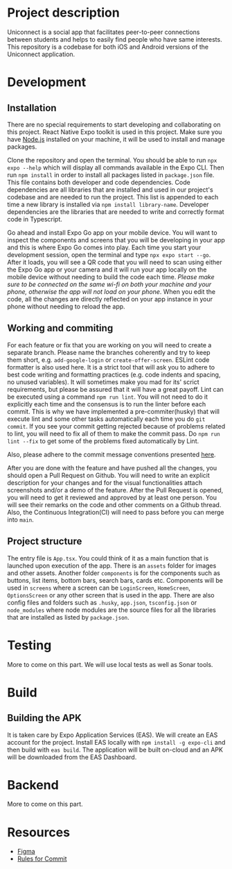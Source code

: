 # Project description

Uniconnect is a social app that facilitates peer-to-peer connections between students and helps to easily find people who have same
interests. This repository is a codebase for both iOS and Android versions of the Uniconnect application.

# Development

## Installation

There are no special requirements to start developing and collaborating on this project. React Native Expo toolkit is used in this project.
Make sure you have [Node.js](https://nodejs.org/en/) installed on your machine, it will be used to install and manage packages.

Clone the repository and open the terminal. You should be able to run `npx expo --help` which will display all commands available in the Expo CLI.
Then run `npm install` in order to install all packages listed in `package.json` file. This file contains both developer and code dependencies. Code
dependencies are all libraries that are installed and used in our project's codebase and are needed to run the project. This list is appended to each time a new library is installed
via `npm install library-name`. Developer dependencies are the libraries that are needed to write and correctly format code in Typescript.

Go ahead and install Expo Go app on your mobile device. You will want to inspect the components and screens that you will be developing in your app and
this is where Expo Go comes into play. Each time you start your development session, open the terminal and type `npx expo start --go`. After it loads, you will
see a QR code that you will need to scan using either the Expo Go app or your camera and it will run your app locally on the mobile device without needing to build
the code each time. *Please make sure to be connected on the same wi-fi on both your machine and your phone, otherwise the app will not load on your phone*. When you
edit the code, all the changes are directly reflected on your app instance in your phone without needing to reload the app.

## Working and commiting

For each feature or fix that you are working on you will need to create a separate branch. Please name the branches coherently and try to keep them short, e.g. `add-google-login` or `create-offer-screen`.
ESLint code formatter is also used here. It is a strict tool that will ask you to adhere to best code writing and formatting practices (e.g. code indents and spacing, no unused variables). It will sometimes make you mad for its' scrict requirements, but please be assured that it will have a great payoff. Lint can be executed using a command `npm run lint`. You will not need to do it explicitly each time and the consensus is to run the linter before each commit. This is why we have implemented a pre-commiter(husky) that will execute lint and some other tasks automatically each time you do `git commit`. If you see your commit getting rejected because of problems related to lint, you will need to fix all of them to make the commit pass. Do `npm run lint --fix` to get some of the problems fixed automatically by Lint.

Also, please adhere to the commit message conventions presented [here](https://kapeli.com/cheat_sheets/Conventional_Commits.docset/Contents/Resources/Documents/index).

After you are done with the feature and have pushed all the changes, you should open a Pull Request on Github. You will need to write an explicit description for your changes and for the visual functionalities
attach screenshots and/or a demo of the feature. After the Pull Request is opened, you will need to get it reviewed and approved by at least one person. You will see their remarks on the code and other comments on
a Github thread. Also, the Continuous Integration(CI) will need to pass before you can merge into `main`.

## Project structure

The entry file is `App.tsx`. You could think of it as a main function that is launched upon execution of the app. There is an `assets` folder for images and other assets. Another folder `components` is for the components such as buttons, list items, bottom bars, search bars, cards etc. Components will be used in `screens` where a screen can be `LoginScreen`, `HomeScreen`, `OptionsScreen` or any other screen that is used in the app. There are also config files and folders such as `.husky`, `app.json`, `tsconfig.json` or `node_modules` where node modules are the source files for all the libraries that are installed as listed by `package.json`.

# Testing

More to come on this part. We will use local tests as well as Sonar tools.

# Build

## Building the APK

It is taken care by Expo Application Services (EAS). We will create an EAS account for the project. Install EAS locally with `npm install -g expo-cli` and then build with `eas build`. The application will be built on-cloud and an APK will be downloaded from the EAS Dashboard.

# Backend

More to come on this part.

# Resources

- [Figma](https://www.figma.com/files/team/1352617570760695336)
- [Rules for Commit](https://kapeli.com/cheat_sheets/Conventional_Commits.docset/Contents/Resources/Documents/index)
